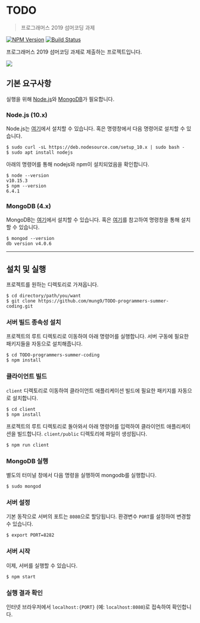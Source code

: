 # TODO
> 프로그래머스 2019 섬머코딩 과제

[![NPM Version][npm-image]][npm-url] [![Build Status][travis-image]][travis-url]


프로그래머스 2019 섬머코딩 과제로 제출하는 프로젝트입니다.

<!-- 실행 화면 캡쳐 -->
![](header.png) 

## 기본 요구사항

<!--  웹서버를 리눅스 기준으로 실행하기 위해 필요한 설치
및 빌드 방법 -->
실행을 위해 [Node.js](https://nodejs.org/ko/)와 [MongoDB](https://www.mongodb.com/)가 필요합니다.

### Node.js (10.x)

Node.js는 [여기](https://nodejs.org/ko/)에서 설치할 수 있습니다.
혹은 명령창에서 다음 명령어로 설치할 수 있습니다.
```shell
$ sudo curl -sL https://deb.nodesource.com/setup_10.x | sudo bash -
$ sudo apt install nodejs
```

아래의 명령어를 통해 nodejs와 npm이 설치되었음을 확인합니다.
```shell
$ node --version
v10.15.3
$ npm --version
6.4.1
```

### MongoDB (4.x)
MongoDB는 [여기](https://www.mongodb.com/download-center/community)에서 설치할 수 있습니다. 혹은 [여기](https://docs.mongodb.com/manual/tutorial/install-mongodb-on-ubuntu/)를 참고하여 명령창을 통해 설치할 수 있습니다.
```shell
$ mongod --version
db version v4.0.6
```

---

## 설치 및 실행

프로젝트를 원하는 디렉토리로 가져옵니다.

```shell
$ cd directory/path/you/want
$ git clone https://github.com/mung9/TODO-programmers-summer-coding.git
```

### 서버 빌드 종속성 설치
프로젝트의 루트 디렉토리로 이동하여 아래 명령어를 실행합니다. 
서버 구동에 필요한 패키지들을 자동으로 설치해줍니다.
```shell
$ cd TODO-programmers-summer-coding
$ npm install
```

### 클라이언트 빌드
`client` 디렉토리로 이동하여 클라이언트 애플리케이션 빌드에 필요한 패키지를 자동으로 설치합니다.
```shell
$ cd client
$ npm install
```

프로젝트의 루트 디렉토리로 돌아와서 아래 명령어를 입력하여 클라이언트 애플리케이션을 빌드합니다. `client/public` 디렉토리에 파일이 생성됩니다.
```shell
$ npm run client
```

### MongoDB 실행
별도의 터미널 창에서 다음 명령을 실행하여 mongodb를 실행합니다.
```shell
$ sudo mongod
```

### 서버 설정
기본 동작으로 서버의 포트는 `8080`으로 할당됩니다.
환경변수 `PORT`를 설정하여 변경할 수 있습니다.
```shell
$ export PORT=8282
```

### 서버 시작
이제, 서버를 실행할 수 있습니다.
```shell
$ npm start
```

### 실행 결과 확인
인터넷 브라우저에서 `localhost:{PORT}` (예: `localhost:8080`)로 접속하여 확인합니다.

<!-- Markdown link & img dfn's -->
[npm-image]: https://img.shields.io/npm/v/datadog-metrics.svg?style=flat-square
[npm-url]: https://npmjs.org/package/datadog-metrics
[npm-downloads]: https://img.shields.io/npm/dm/datadog-metrics.svg?style=flat-square
[travis-image]: https://img.shields.io/travis/dbader/node-datadog-metrics/master.svg?style=flat-square
[travis-url]: https://travis-ci.org/dbader/node-datadog-metrics
[wiki]: https://github.com/yourname/yourproject/wiki
